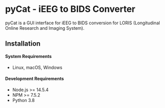 # pyCat - iEEG to BIDS Converter

pyCat is a GUI interface for iEEG to BIDS conversion for LORIS (Longitudinal Online Research and Imaging System).

## Installation

#### System Requirements

 * Linux, macOS, Windows

#### Development Requirements

 * Node.js >= 14.5.4
 * NPM >= 7.5.2
 * Python 3.8
